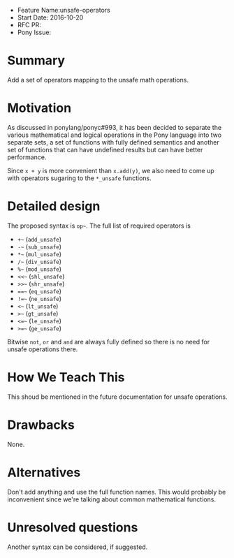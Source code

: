 - Feature Name:unsafe-operators 
- Start Date: 2016-10-20
- RFC PR:
- Pony Issue:

# Summary

Add a set of operators mapping to the unsafe math operations.

# Motivation

As discussed in ponylang/ponyc#993, it has been decided to separate the various mathematical and logical operations in the Pony language into two separate sets, a set of functions with fully defined semantics and another set of functions that can have undefined results but can have better performance.

Since `x + y` is more convenient than `x.add(y)`, we also need to come up with operators sugaring to the `*_unsafe` functions.

# Detailed design

The proposed syntax is `op~`. The full list of required operators is

- `+~` (`add_unsafe`)
- `-~` (`sub_unsafe`)
- `*~` (`mul_unsafe`)
- `/~` (`div_unsafe`)
- `%~` (`mod_unsafe`)
- `<<~` (`shl_unsafe`)
- `>>~` (`shr_unsafe`)
- `==~` (`eq_unsafe`)
- `!=~` (`ne_unsafe`)
- `<~` (`lt_unsafe`)
- `>~` (`gt_unsafe`)
- `<=~` (`le_unsafe`)
- `>=~` (`ge_unsafe`)

Bitwise `not`, `or` and `and` are always fully defined so there is no need for unsafe operations there.

# How We Teach This

This shoud be mentioned in the future documentation for unsafe operations.

# Drawbacks

None.

# Alternatives

Don't add anything and use the full function names. This would probably be inconvenient since we're talking about common mathematical functions.

# Unresolved questions

Another syntax can be considered, if suggested.
